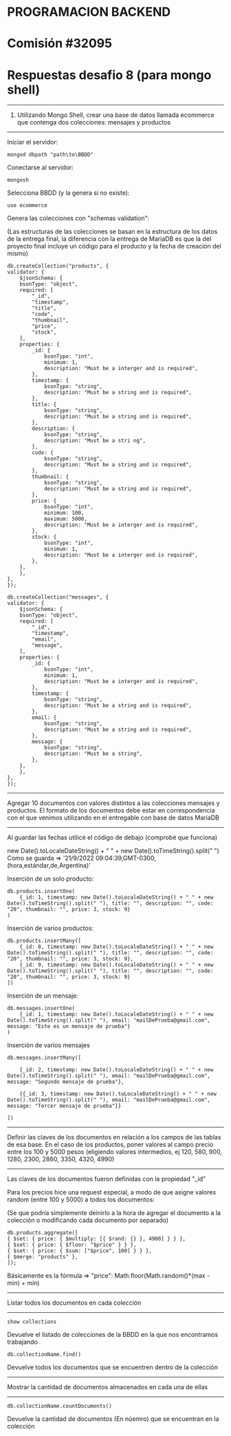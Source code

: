 # PROGRAMACION BACKEND

# Comisión #32095

# Respuestas desafio 8 (para mongo shell)

---

1. Utilizando Mongo Shell, crear una base de datos llamada ecommerce que contenga dos colecciones: mensajes y productos

---

Iniciar el servidor:

    mongod dbpath "path\to\BBDD"

Conectarse al servidor:

    mongosh

Selecciona BBDD (y la genera si no existe):

    use ecommerce

Genera las colecciones con "schemas validation":

(Las estructuras de las colecciones se basan en la estructura de los datos de la entrega final, la diferencia con la entrega de MariaDB es que la del proyecto final incluye un código para el producto y la fecha de creación del mismo)

    db.createCollection("products", {
    validator: {
        $jsonSchema: {
        bsonType: "object",
        required: [
            "_id",
            "timestamp",
            "title",
            "code",
            "thumbnail",
            "price",
            "stock",
        ],
        properties: {
            _id: {
                bsonType: "int",
                minimum: 1,
                description: "Must be a interger and is required",
            },
            timestamp: {
                bsonType: "string",
                description: "Must be a string and is required",
            },
            title: {
                bsonType: "string",
                description: "Must be a string and is required",
            },
            description: {
                bsonType: "string",
                description: "Must be a stri ng",
            },
            code: {
                bsonType: "string",
                description: "Must be a string and is required",
            },
            thumbnail: {
                bsonType: "string",
                description: "Must be a string and is required",
            },
            price: {
                bsonType: "int",
                minimum: 100,
                maximum: 5000,
                description: "Must be a interger and is required",
            },
            stock: {
                bsonType: "int",
                minimum: 1,
                description: "Must be a interger and is required",
            },
        },
        },
    },
    });

    db.createCollection("messages", {
    validator: {
        $jsonSchema: {
        bsonType: "object",
        required: [
            "_id",
            "timestamp",
            "email",
            "message",
        ],
        properties: {
            _id: {
                bsonType: "int",
                minimum: 1,
                description: "Must be a interger and is required",
            },
            timestamp: {
                bsonType: "string",
                description: "Must be a string and is required",
            },
            email: {
                bsonType: "string",
                description: "Must be a string and is required",
            },
            message: {
                bsonType: "string",
                description: "Must be a string",
            },
        },
        },
    },
    });

---

Agregar 10 documentos con valores distintos a las colecciones mensajes y productos. El formato de los documentos debe estar en correspondencia con el que venimos utilizando en el entregable con base de datos MariaDB

---

Al guardar las fechas utilicé el código de debajo (comprobé que funciona)

new Date().toLocaleDateString() + " " + new Date().toTimeString().split(" ")
Como se guarda => '21/9/2022 09:04:39,GMT-0300,(hora,estándar,de,Argentina)'

Inserción de un solo producto:

    db.products.insertOne(
        {_id: 1, timestamp: new Date().toLocaleDateString() + " " + new Date().toTimeString().split(" "), title: "", description: "", code: "20", thumbnail: "", price: 3, stock: 9}
    )

Inserción de varios productos:

    db.products.insertMany([
        {_id: 8, timestamp: new Date().toLocaleDateString() + " " + new Date().toTimeString().split(" "), title: "", description: "", code: "20", thumbnail: "", price: 3, stock: 9},
        {_id: 9, timestamp: new Date().toLocaleDateString() + " " + new Date().toTimeString().split(" "), title: "", description: "", code: "20", thumbnail: "", price: 3, stock: 9}
    ])

Inserción de un mensaje:

    db.messages.insertOne(
        {_id: 1, timestamp: new Date().toLocaleDateString() + " " + new Date().toTimeString().split(" "), email: "mailDePrueba@gmail.com", message: "Este es un mensaje de prueba"}
    )

Inserción de varios mensajes

    db.messages.insertMany([

        {_id: 2, timestamp: new Date().toLocaleDateString() + " " + new Date().toTimeString().split(" "), email: "mailDePrueba@gmail.com", message: "Segundo mensaje de prueba"},

        {{_id: 3, timestamp: new Date().toLocaleDateString() + " " + new Date().toTimeString().split(" "), email: "mailDePrueba@gmail.com", message: "Tercer mensaje de prueba"}}

    ])

---

Definir las claves de los documentos en relación a los campos de las tablas de esa base. En el caso de los productos, poner valores al campo precio entre los 100 y 5000 pesos (eligiendo valores intermedios, ej 120, 580, 900, 1280, 2300, 2860, 3350, 4320, 4990)

---

Las claves de los documentos fueron definidas con la propiedad "\_id"

Para los precios hice una request especial, a modo de que asigne valores random (entre 100 y 5000) a todos los documentos:

(Se que podría simplemente deinirlo a la hora de agregar el documento a la colección o modificando cada documento por separado)

    db.products.aggregate([
    { $set: { price: { $multiply: [{ $rand: {} }, 4900] } } },
    { $set: { price: { $floor: "$price" } } },
    { $set: { price: { $sum: ["$price", 100] } } },
    { $merge: "products" },
    ]);

Básicamente es la fórmula => "price": Math.floor(Math.random()\*(max - min) + min)

---

Listar todos los documentos en cada colección

---

    show collections

Devuelve el listado de colecciones de la BBDD en la que nos encontramos trabajando

    db.collectionName.find()

Devuelve todos los documentos que se encuentren dentro de la colección

---

Mostrar la cantidad de documentos almacenados en cada una de ellas

---

    db.collectionName.countDocuments()

Devuelve la cantidad de documentos (En núemro) que se encuentran en la colección
